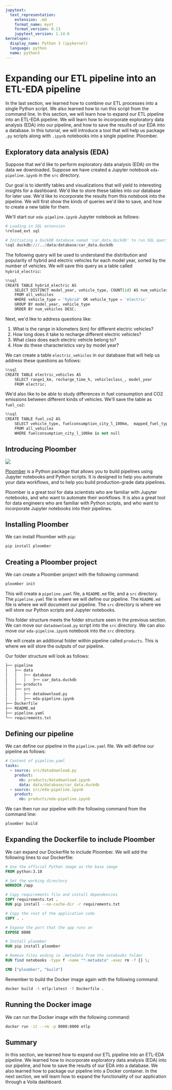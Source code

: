 ```yaml
---
jupytext:
  text_representation:
    extension: .md
    format_name: myst
    format_version: 0.13
    jupytext_version: 1.14.6
kernelspec:
  display_name: Python 3 (ipykernel)
  language: python
  name: python3
---
```


# Expanding our ETL pipeline into an ETL-EDA pipeline

In the last section, we learned how to combine our ETL processes into a single Python script. We also learned how to run this script from the command line. In this section, we will learn how to expand our ETL pipeline into an ETL-EDA pipeline. We will learn how to incorporate exploratory data analysis (EDA) into our pipeline, and how to save the results of our EDA into a database. In this tutorial, we will introduce a tool that will help us package `.py` scripts along with `.ipynb` notebooks into a single pipeline: Ploomber. 

## Exploratory data analysis (EDA)

Suppose that we'd like to perform exploratory data analysis (EDA) on the data we downloaded. Suppose we have created a Jupyter notebook `eda-pipeline.ipynb` in the `src` directory.

Our goal is to identify tables and visualizations that will yield to interesting insights for a dashboard. We'd like to store these tables into our database for later use. We'd like to incorporate the results from this notebook into the pipeline. We will first show the kinds of queries we'd like to save, and how to create a new table for them. 

We'll start our `eda-pipeline.ipynb` Jupyter notebook as follows:

```python
# Loading in SQL extension
%reload_ext sql

# Initiating a DuckDB database named 'car_data.duckdb' to run SQL queries
%sql duckdb:///../data/database/car_data.duckdb
```

The following query will be used to understand the distribution and popularity of hybrid and electric vehicles for each model year, sorted by the number of vehicles. We will save this query as a table called `hybrid_electric`:

```python
%%sql
CREATE TABLE hybrid_electric AS
    SELECT DISTINCT model_year, vehicle_type, COUNT(id) AS num_vehicles
    FROM all_vehicles
    WHERE vehicle_type = 'hybrid' OR vehicle_type = 'electric'
    GROUP BY model_year, vehicle_type
    ORDER BY num_vehicles DESC;
```

Next, we'd like to address questions like:

1. What is the range in kilometers (km) for different electric vehicles?
2. How long does it take to recharge different electric vehicles?
3. What class does each electric vehicle belong to?
4. How do these characteristics vary by model year?

We can create a table `electric_vehicles` in our database that will help us address these questions as follows:

```python
%%sql 
CREATE TABLE electric_vehicles AS
    SELECT range1_km, recharge_time_h, vehicleclass_, model_year
    FROM electric;
```

We'd also like to be able to study differences in fuel consumption and CO2 emissions between different kinds of vehicles. We'll save the table as `fuel_co2`:

```python
%%sql
CREATE TABLE fuel_co2 AS
    SELECT vehicle_type, fuelconsumption_city_l_100km,  mapped_fuel_type, co2emissions_g_km	
    FROM all_vehicles
    WHERE fuelconsumption_city_l_100km is not null 
```

## Introducing Ploomber

![](what-is-ploomber.png)

[Ploomber](https://docs.ploomber.io/en/latest/get-started/index.html) is a Python package that allows you to build pipelines using Jupyter notebooks and Python scripts. It is designed to help you automate your data workflows, and to help you build production-grade data pipelines.

Ploomber is a great tool for data scientists who are familiar with Jupyter notebooks, and who want to automate their workflows. It is also a great tool for data engineers who are familiar with Python scripts, and who want to incorporate Jupyter notebooks into their pipelines.

## Installing Ploomber

We can install Ploomber with `pip`:

```bash
pip install ploomber
```

## Creating a Ploomber project

We can create a Ploomber project with the following command:

```bash
ploomber init
```

This will create a `pipeline.yaml` file, a `README.md` file, and a `src` directory. The `pipeline.yaml` file is where we will define our pipeline. The `README.md` file is where we will document our pipeline. The `src` directory is where we will store our Python scripts and Jupyter notebooks.

This folder structure meets the folder structure seen in the previous section. We can move our `datadownload.py` script into the `src` directory. We can also move our `eda-pipeline.ipynb` notebook into the `src` directory.

We will create an additional folder within pipeline called `products`. This is where we will store the outputs of our pipeline. 

Our folder structure will look as follows:

```bash
├── pipeline
│   ├── data
│   │   ├── database
│   │   │   ├── car_data.duckdb
│   ├── products
│   ├── src
│   │   ├── datadownload.py
│   │   ├── eda-pipeline.ipynb
├── Dockerfile
├── README.md
├── pipeline.yaml
└── requirements.txt
```

## Defining our pipeline

We can define our pipeline in the `pipeline.yaml` file. We will define our pipeline as follows:

```yaml
# Content of pipeline.yaml
tasks:
  - source: src/datadownload.py
    product:
      nb: products/datadownload.ipynb
      data: data/database/car_data.duckdb
  - source: src/eda-pipeline.ipynb
    product: 
      nb: products/eda-pipeline.ipynb
```

We can then run our pipeline with the following command from the command line:

```bash
ploomber build
```

## Expanding the Dockerfile to include Ploomber

We can expand our Dockerfile to include Ploomber. We will add the following lines to our Dockerfile:

```dockerfile
# Use the official Python image as the base image
FROM python:3.10

# Set the working directory
WORKDIR /app

# Copy requirements file and install dependencies
COPY requirements.txt .
RUN pip install --no-cache-dir -r requirements.txt

# Copy the rest of the application code
COPY . .

# Expose the port that the app runs on
EXPOSE 8000

# Install ploomber
RUN pip install ploomber

# Remove files ending in .metadata from the notebooks folder
RUN find notebooks -type f -name "*.metadata" -exec rm -f {} \;

CMD ["ploomber", "build"]
```

Remember to build the Docker image again with the following command:

```bash
docker build -t etlp:latest -f Dockerfile .
```

## Running the Docker image

We can run the Docker image with the following command:

```bash
docker run -it --rm -p 8000:8000 etlp
```

## Summary

In this section, we learned how to expand our ETL pipeline into an ETL-EDA pipeline. We learned how to incorporate exploratory data analysis (EDA) into our pipeline, and how to save the results of our EDA into a database. We also learned how to package our pipeline into a Docker container. In the next section, we will learn how to expand the functionality of our application through a Voila dashboard.